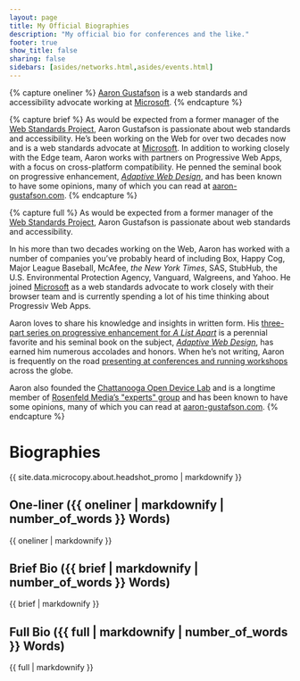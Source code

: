 ```yaml
---
layout: page
title: My Official Biographies
description: "My official bio for conferences and the like."
footer: true
show_title: false
sharing: false
sidebars: [asides/networks.html,asides/events.html]
---
```


{% capture oneliner %}
[Aaron Gustafson](http://www.aaron-gustafson.com/) is a web standards and accessibility advocate working at [Microsoft](http://www.microsoft.com/).
{% endcapture %}

{% capture brief %}
As would be expected from a former manager of the [Web Standards Project](http://webstandards.org), Aaron Gustafson is passionate about web standards and accessibility. He’s been working on the Web for over two decades now and is a web standards advocate at [Microsoft](http://www.microsoft.com/). In addition to working closely with the Edge team, Aaron works with partners on Progressive Web Apps, with a focus on cross-platform compatibility. He penned the seminal book on progressive enhancement, [<cite>Adaptive Web Design</cite>](http://adaptivewebdesign.com), and has been known to have some opinions, many of which you can read at [aaron-gustafson.com](https://www.aaron-gustafson.com/).
{% endcapture %}

{% capture full %}
As would be expected from a former manager of the [Web Standards Project](http://webstandards.org), Aaron Gustafson is passionate about web standards and accessibility.

In his more than two decades working on the Web, Aaron has worked with a number of companies you’ve probably heard of including Box, Happy Cog, Major League Baseball, McAfee, *the New York Times*, SAS, StubHub, the U.S. Environmental Protection Agency, Vanguard, Walgreens, and Yahoo. He joined [Microsoft](http://www.microsoft.com/) as a web standards advocate to work closely with their browser team and is currently spending a lot of his time thinking about Progressiv Web Apps.

Aaron loves to share his knowledge and insights in written form. His [three-part series on progressive enhancement for *A List Apart*](http://alistapart.com/author/agustafson) is a perennial favorite and his seminal book on the subject, [*Adaptive Web Design*](http://adaptivewebdesign.com), has earned him numerous accolades and honors. When he’s not writing, Aaron is frequently on the road [presenting at conferences and running workshops](https://web.archive.org/web/http://lanyrd.com/profile/aarongustafson/) across the globe.

Aaron also founded the [Chattanooga Open Device Lab](http://chadevicelab.org) and is a longtime member of [Rosenfeld Media’s "experts" group](http://rosenfeldmedia.com/experts/aaron-gustafson/) and has been known to have some opinions, many of which you can read at [aaron-gustafson.com](https://www.aaron-gustafson.com/).
{% endcapture %}

# Biographies

<aside class="alternate">{{ site.data.microcopy.about.headshot_promo | markdownify }}</aside>

## One-liner ({{ oneliner | markdownify | number_of_words }} Words)

{{ oneliner | markdownify }}


## Brief Bio ({{ brief | markdownify | number_of_words }} Words)

{{ brief | markdownify }}


## Full Bio ({{ full | markdownify | number_of_words }} Words)

{{ full | markdownify }}